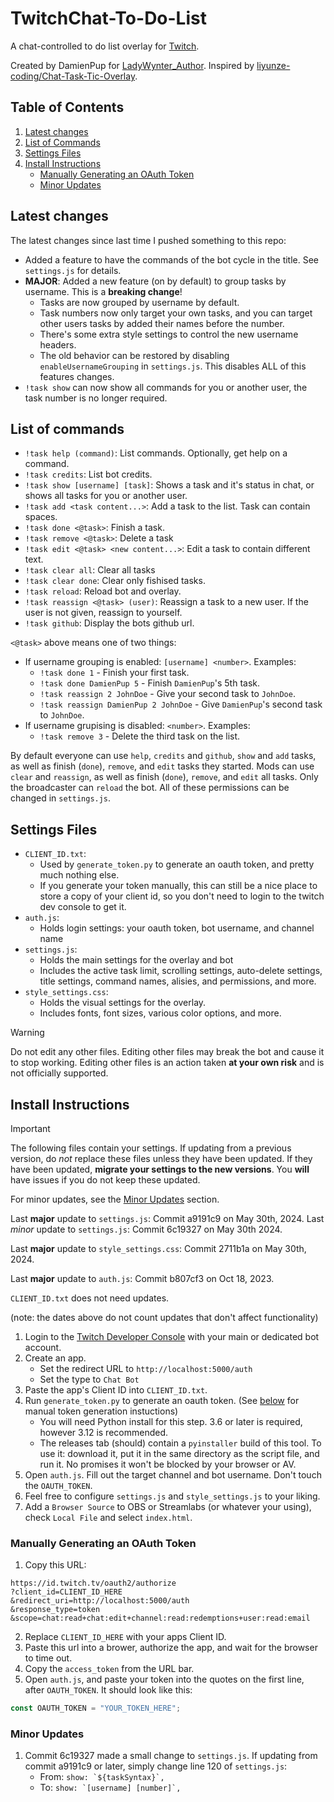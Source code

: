 # TwitchChat-To-Do-List

A chat-controlled to do list overlay for [Twitch](https://www.twitch.tv/).

Created by DamienPup for [LadyWynter_Author](https://www.twitch.tv/LadyWynter_Author).
Inspired by [liyunze-coding/Chat-Task-Tic-Overlay](https://github.com/liyunze-coding/Chat-Task-Tic-Overlay).

## Table of Contents

1. [Latest changes](#latest-changes)
2. [List of Commands](#list-of-commands)
3. [Settings Files](#settings-files)
4. [Install Instructions](#install-instructions)
    - [Manually Generating an OAuth Token](#manually-generating-an-oauth-token)
    - [Minor Updates](#minor-updates)

## Latest changes

The latest changes since last time I pushed something to this repo:
- Added a feature to have the commands of the bot cycle in the title. See `settings.js` for details.
- **MAJOR**: Added a new feature (on by default) to group tasks by username. This is a **breaking change**!
  - Tasks are now grouped by username by default.
  - Task numbers now only target your own tasks, and you can target other users tasks by added their names before the number.
  - There's some extra style settings to control the new username headers.
  - The old behavior can be restored by disabling `enableUsernameGrouping` in `settings.js`. This disables ALL of this features changes.
- `!task show` can now show all commands for you or another user, the task number is no longer required.

## List of commands

- `!task help (command)`: List commands. Optionally, get help on a command.
- `!task credits`: List bot credits.
- `!task show [username] [task]`: Shows a task and it's status in chat, or shows all tasks for you or another user.
- `!task add <task content...>`: Add a task to the list. Task can contain spaces.
- `!task done <@task>`: Finish a task.
- `!task remove <@task>`: Delete a task
- `!task edit <@task> <new content...>`: Edit a task to contain different text.
- `!task clear all`: Clear all tasks
- `!task clear done`: Clear only fishised tasks.
- `!task reload`: Reload bot and overlay.
- `!task reassign <@task> (user)`: Reassign a task to a new user. If the user is not given, reassign to yourself.
- `!task github`: Display the bots github url.

`<@task>` above means one of two things:
- If username grouping is enabled: `[username] <number>`. Examples:
    - `!task done 1` - Finish your first task.
    - `!task done DamienPup 5` - Finish `DamienPup`'s 5th task.
    - `!task reassign 2 JohnDoe` - Give your second task to `JohnDoe`.
    - `!task reassign DamienPup 2 JohnDoe` - Give `DamienPup`'s second task to `JohnDoe`.
- If username grupising is disabled: `<number>`.  Examples:
    - `!task remove 3` - Delete the third task on the list.

By default everyone can use `help`, `credits` and `github`, `show` and `add` tasks, as well as finish (`done`), `remove`, and `edit` tasks they started. Mods can use `clear` and `reassign`, as well as finish (`done`), `remove`, and `edit` all tasks. Only the broadcaster can `reload` the bot. All of these permissions can be changed in `settings.js`.

## Settings Files

- `CLIENT_ID.txt`: 
  - Used by `generate_token.py` to generate an oauth token, and pretty much nothing else. 
  - If you generate your token manually, this can still be a nice place to store a copy of your client id, so you don't need to login to the twitch dev console to get it.
- `auth.js`:
  - Holds login settings: your oauth token, bot username, and channel name
- `settings.js`:
  - Holds the main settings for the overlay and bot
  - Includes the active task limit, scrolling settings, auto-delete settings, title settings, command names, alisies, and permissions, and more.
- `style_settings.css`:
  - Holds the visual settings for the overlay.
  - Includes fonts, font sizes, various color options, and more.

> [!WARNING]
> Do not edit any other files. Editing other files may break the bot and cause it to stop working. Editing other files is an action taken **at your own risk** and is not officially supported.

## Install Instructions

> [!IMPORTANT]
> The following files contain your settings. If updating from a previous version, do *not* replace these files unless they have been updated. If they have been updated, **migrate your settings to the new versions**.
> You **will** have issues if you do not keep these updated.
>
> For minor updates, see the [Minor Updates](#minor-updates) section.
>
> Last **major** update to `settings.js`: Commit a9191c9 on May 30th, 2024.
> Last *minor* update to `settings.js`: Commit 6c19327 on May 30th 2024.
>
> Last **major** update to `style_settings.css`: Commit 2711b1a on May 30th, 2024.
>
> Last **major** update to `auth.js`: Commit b807cf3 on Oct 18, 2023.
>
> `CLIENT_ID.txt` does not need updates.
>
> (note: the dates above do not count updates that don't affect functionality)

1. Login to the [Twitch Developer Console](https://dev.twitch.tv/console/apps) with your main or dedicated bot account.
2. Create an app.
   - Set the redirect URL to `http://localhost:5000/auth`
   - Set the type to `Chat Bot`
3. Paste the app's Client ID into `CLIENT_ID.txt`.
4. Run `generate_token.py` to generate an oauth token. (See [below](#manually-generating-an-oauth-token) for manual token generation instuctions)
   <!-- TODO: Confirm minimum version requirement -->
   - You will need Python install for this step. 3.6 or later is required, however 3.12 is recommended.
   - The releases tab (should) contain a `pyinstaller` build of this tool. To use it: download it, put it in the same directory as the script file, and run it. No promises it won't be blocked by your browser or AV.
5. Open `auth.js`. Fill out the target channel and bot username. Don't touch the `OAUTH_TOKEN`.
6. Feel free to configure `settings.js` and `style_settings.js` to your liking.
7. Add a `Browser Source` to OBS or Streamlabs (or whatever your using), check `Local File` and select `index.html`.

### Manually Generating an OAuth Token

1. Copy this URL:
```
https://id.twitch.tv/oauth2/authorize
?client_id=CLIENT_ID_HERE
&redirect_uri=http://localhost:5000/auth
&response_type=token
&scope=chat:read+chat:edit+channel:read:redemptions+user:read:email
```
2. Replace `CLIENT_ID_HERE` with your apps Client ID.
3. Paste this url into a brower, authorize the app, and wait for the browser to time out.
4. Copy the `access_token` from the URL bar.
5. Open `auth.js`, and paste your token into the quotes on the first line, after `OAUTH_TOKEN`. It should look like this:
```js
const OAUTH_TOKEN = "YOUR_TOKEN_HERE";
```

### Minor Updates

1. Commit 6c19327 made a small change to `settings.js`. If updating from commit a9191c9 or later, simply change line 120 of `settings.js`:
   - From: ```show: `${taskSyntax}`,```
   - To: ```show: `[username] [number]`,```